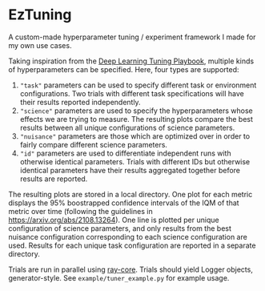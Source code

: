 # EzTuning

A custom-made hyperparameter tuning / experiment framework I made for my own use cases.

Taking inspiration from the
[Deep Learning Tuning Playbook](https://github.com/google-research/tuning_playbook),
multiple kinds of hyperparameters can be specified. Here, four types are supported:
1. `"task"` parameters can be used to specify different task or environment
configurations. Two trials with different task specifications will have their results
reported independently.
2. `"science"` parameters are used to specify the hyperparameters whose effects we are 
trying to measure. The resulting plots compare the best results between all unique
configurations of science parameters.
3. `"nuisance"` parameters are those which are optimized over in order to fairly compare
different science parameters.
4. `"id"` parameters are used to differentiate independent runs with otherwise
identical parameters. Trials with different IDs but otherwise identical parameters have
their results aggregated together before results are reported.

The resulting plots are stored in a local directory. One plot for each metric displays
the 95% boostrapped confidence intervals of the IQM of that metric over time (following
the guidelines in <https://arxiv.org/abs/2108.13264>). One line
is plotted per unique configuration of science parameters, and only results from the
best nuisance configuration corresponding to each science configuration are used.
Results for each unique task configuration are reported in a separate directory.

Trials are run in parallel using
[ray-core](https://docs.ray.io/en/latest/ray-core/walkthrough.html).
Trials should yield Logger
objects, generator-style. See `example/tuner_example.py` for example usage.
